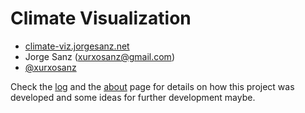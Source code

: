 # Climate Visualization

- [climate-viz.jorgesanz.net](http://climate-viz.jorgesanz.net)
- Jorge Sanz (xurxosanz@gmail.com)
- [@xurxosanz](http://twitter.com/xurxosanz)

Check the [log](http://climate-viz.jorgesanz.net/log/) and the [about](http://climate-viz.jorgesanz.net/about.html) page for details on how this project was developed and some ideas for further development maybe.
